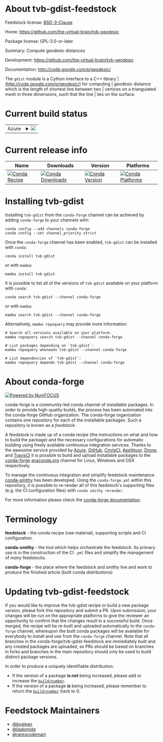 About tvb-gdist-feedstock
=========================

Feedstock license: [BSD-3-Clause](https://github.com/conda-forge/tvb-gdist-feedstock/blob/main/LICENSE.txt)

Home: https://github.com/the-virtual-brain/tvb-geodesic

Package license: GPL-3.0-or-later

Summary: Compute geodesic distances

Development: https://github.com/the-virtual-brain/tvb-geodesic

Documentation: http://code.google.com/p/geodesic/

The `gdist` module is a Cython interface to a C++ library |
(http://code.google.com/p/geodesic/) for computing |
geodesic distance which is the length of shortest line between two |
vertices on a triangulated mesh in three dimensions, such that the line |
lies on the surface.


Current build status
====================


<table>
    
  <tr>
    <td>Azure</td>
    <td>
      <details>
        <summary>
          <a href="https://dev.azure.com/conda-forge/feedstock-builds/_build/latest?definitionId=5405&branchName=main">
            <img src="https://dev.azure.com/conda-forge/feedstock-builds/_apis/build/status/tvb-gdist-feedstock?branchName=main">
          </a>
        </summary>
        <table>
          <thead><tr><th>Variant</th><th>Status</th></tr></thead>
          <tbody><tr>
              <td>linux_64_numpy1.22python3.8.____cpython</td>
              <td>
                <a href="https://dev.azure.com/conda-forge/feedstock-builds/_build/latest?definitionId=5405&branchName=main">
                  <img src="https://dev.azure.com/conda-forge/feedstock-builds/_apis/build/status/tvb-gdist-feedstock?branchName=main&jobName=linux&configuration=linux%20linux_64_numpy1.22python3.8.____cpython" alt="variant">
                </a>
              </td>
            </tr><tr>
              <td>linux_64_numpy1.22python3.9.____73_pypy</td>
              <td>
                <a href="https://dev.azure.com/conda-forge/feedstock-builds/_build/latest?definitionId=5405&branchName=main">
                  <img src="https://dev.azure.com/conda-forge/feedstock-builds/_apis/build/status/tvb-gdist-feedstock?branchName=main&jobName=linux&configuration=linux%20linux_64_numpy1.22python3.9.____73_pypy" alt="variant">
                </a>
              </td>
            </tr><tr>
              <td>linux_64_numpy2.0python3.10.____cpython</td>
              <td>
                <a href="https://dev.azure.com/conda-forge/feedstock-builds/_build/latest?definitionId=5405&branchName=main">
                  <img src="https://dev.azure.com/conda-forge/feedstock-builds/_apis/build/status/tvb-gdist-feedstock?branchName=main&jobName=linux&configuration=linux%20linux_64_numpy2.0python3.10.____cpython" alt="variant">
                </a>
              </td>
            </tr><tr>
              <td>linux_64_numpy2.0python3.11.____cpython</td>
              <td>
                <a href="https://dev.azure.com/conda-forge/feedstock-builds/_build/latest?definitionId=5405&branchName=main">
                  <img src="https://dev.azure.com/conda-forge/feedstock-builds/_apis/build/status/tvb-gdist-feedstock?branchName=main&jobName=linux&configuration=linux%20linux_64_numpy2.0python3.11.____cpython" alt="variant">
                </a>
              </td>
            </tr><tr>
              <td>linux_64_numpy2.0python3.12.____cpython</td>
              <td>
                <a href="https://dev.azure.com/conda-forge/feedstock-builds/_build/latest?definitionId=5405&branchName=main">
                  <img src="https://dev.azure.com/conda-forge/feedstock-builds/_apis/build/status/tvb-gdist-feedstock?branchName=main&jobName=linux&configuration=linux%20linux_64_numpy2.0python3.12.____cpython" alt="variant">
                </a>
              </td>
            </tr><tr>
              <td>linux_64_numpy2.0python3.9.____cpython</td>
              <td>
                <a href="https://dev.azure.com/conda-forge/feedstock-builds/_build/latest?definitionId=5405&branchName=main">
                  <img src="https://dev.azure.com/conda-forge/feedstock-builds/_apis/build/status/tvb-gdist-feedstock?branchName=main&jobName=linux&configuration=linux%20linux_64_numpy2.0python3.9.____cpython" alt="variant">
                </a>
              </td>
            </tr><tr>
              <td>osx_64_numpy1.22python3.8.____cpython</td>
              <td>
                <a href="https://dev.azure.com/conda-forge/feedstock-builds/_build/latest?definitionId=5405&branchName=main">
                  <img src="https://dev.azure.com/conda-forge/feedstock-builds/_apis/build/status/tvb-gdist-feedstock?branchName=main&jobName=osx&configuration=osx%20osx_64_numpy1.22python3.8.____cpython" alt="variant">
                </a>
              </td>
            </tr><tr>
              <td>osx_64_numpy1.22python3.9.____73_pypy</td>
              <td>
                <a href="https://dev.azure.com/conda-forge/feedstock-builds/_build/latest?definitionId=5405&branchName=main">
                  <img src="https://dev.azure.com/conda-forge/feedstock-builds/_apis/build/status/tvb-gdist-feedstock?branchName=main&jobName=osx&configuration=osx%20osx_64_numpy1.22python3.9.____73_pypy" alt="variant">
                </a>
              </td>
            </tr><tr>
              <td>osx_64_numpy2.0python3.10.____cpython</td>
              <td>
                <a href="https://dev.azure.com/conda-forge/feedstock-builds/_build/latest?definitionId=5405&branchName=main">
                  <img src="https://dev.azure.com/conda-forge/feedstock-builds/_apis/build/status/tvb-gdist-feedstock?branchName=main&jobName=osx&configuration=osx%20osx_64_numpy2.0python3.10.____cpython" alt="variant">
                </a>
              </td>
            </tr><tr>
              <td>osx_64_numpy2.0python3.11.____cpython</td>
              <td>
                <a href="https://dev.azure.com/conda-forge/feedstock-builds/_build/latest?definitionId=5405&branchName=main">
                  <img src="https://dev.azure.com/conda-forge/feedstock-builds/_apis/build/status/tvb-gdist-feedstock?branchName=main&jobName=osx&configuration=osx%20osx_64_numpy2.0python3.11.____cpython" alt="variant">
                </a>
              </td>
            </tr><tr>
              <td>osx_64_numpy2.0python3.12.____cpython</td>
              <td>
                <a href="https://dev.azure.com/conda-forge/feedstock-builds/_build/latest?definitionId=5405&branchName=main">
                  <img src="https://dev.azure.com/conda-forge/feedstock-builds/_apis/build/status/tvb-gdist-feedstock?branchName=main&jobName=osx&configuration=osx%20osx_64_numpy2.0python3.12.____cpython" alt="variant">
                </a>
              </td>
            </tr><tr>
              <td>osx_64_numpy2.0python3.9.____cpython</td>
              <td>
                <a href="https://dev.azure.com/conda-forge/feedstock-builds/_build/latest?definitionId=5405&branchName=main">
                  <img src="https://dev.azure.com/conda-forge/feedstock-builds/_apis/build/status/tvb-gdist-feedstock?branchName=main&jobName=osx&configuration=osx%20osx_64_numpy2.0python3.9.____cpython" alt="variant">
                </a>
              </td>
            </tr><tr>
              <td>win_64_numpy1.22python3.8.____cpython</td>
              <td>
                <a href="https://dev.azure.com/conda-forge/feedstock-builds/_build/latest?definitionId=5405&branchName=main">
                  <img src="https://dev.azure.com/conda-forge/feedstock-builds/_apis/build/status/tvb-gdist-feedstock?branchName=main&jobName=win&configuration=win%20win_64_numpy1.22python3.8.____cpython" alt="variant">
                </a>
              </td>
            </tr><tr>
              <td>win_64_numpy1.22python3.9.____73_pypy</td>
              <td>
                <a href="https://dev.azure.com/conda-forge/feedstock-builds/_build/latest?definitionId=5405&branchName=main">
                  <img src="https://dev.azure.com/conda-forge/feedstock-builds/_apis/build/status/tvb-gdist-feedstock?branchName=main&jobName=win&configuration=win%20win_64_numpy1.22python3.9.____73_pypy" alt="variant">
                </a>
              </td>
            </tr><tr>
              <td>win_64_numpy2.0python3.10.____cpython</td>
              <td>
                <a href="https://dev.azure.com/conda-forge/feedstock-builds/_build/latest?definitionId=5405&branchName=main">
                  <img src="https://dev.azure.com/conda-forge/feedstock-builds/_apis/build/status/tvb-gdist-feedstock?branchName=main&jobName=win&configuration=win%20win_64_numpy2.0python3.10.____cpython" alt="variant">
                </a>
              </td>
            </tr><tr>
              <td>win_64_numpy2.0python3.11.____cpython</td>
              <td>
                <a href="https://dev.azure.com/conda-forge/feedstock-builds/_build/latest?definitionId=5405&branchName=main">
                  <img src="https://dev.azure.com/conda-forge/feedstock-builds/_apis/build/status/tvb-gdist-feedstock?branchName=main&jobName=win&configuration=win%20win_64_numpy2.0python3.11.____cpython" alt="variant">
                </a>
              </td>
            </tr><tr>
              <td>win_64_numpy2.0python3.12.____cpython</td>
              <td>
                <a href="https://dev.azure.com/conda-forge/feedstock-builds/_build/latest?definitionId=5405&branchName=main">
                  <img src="https://dev.azure.com/conda-forge/feedstock-builds/_apis/build/status/tvb-gdist-feedstock?branchName=main&jobName=win&configuration=win%20win_64_numpy2.0python3.12.____cpython" alt="variant">
                </a>
              </td>
            </tr><tr>
              <td>win_64_numpy2.0python3.9.____cpython</td>
              <td>
                <a href="https://dev.azure.com/conda-forge/feedstock-builds/_build/latest?definitionId=5405&branchName=main">
                  <img src="https://dev.azure.com/conda-forge/feedstock-builds/_apis/build/status/tvb-gdist-feedstock?branchName=main&jobName=win&configuration=win%20win_64_numpy2.0python3.9.____cpython" alt="variant">
                </a>
              </td>
            </tr>
          </tbody>
        </table>
      </details>
    </td>
  </tr>
</table>

Current release info
====================

| Name | Downloads | Version | Platforms |
| --- | --- | --- | --- |
| [![Conda Recipe](https://img.shields.io/badge/recipe-tvb--gdist-green.svg)](https://anaconda.org/conda-forge/tvb-gdist) | [![Conda Downloads](https://img.shields.io/conda/dn/conda-forge/tvb-gdist.svg)](https://anaconda.org/conda-forge/tvb-gdist) | [![Conda Version](https://img.shields.io/conda/vn/conda-forge/tvb-gdist.svg)](https://anaconda.org/conda-forge/tvb-gdist) | [![Conda Platforms](https://img.shields.io/conda/pn/conda-forge/tvb-gdist.svg)](https://anaconda.org/conda-forge/tvb-gdist) |

Installing tvb-gdist
====================

Installing `tvb-gdist` from the `conda-forge` channel can be achieved by adding `conda-forge` to your channels with:

```
conda config --add channels conda-forge
conda config --set channel_priority strict
```

Once the `conda-forge` channel has been enabled, `tvb-gdist` can be installed with `conda`:

```
conda install tvb-gdist
```

or with `mamba`:

```
mamba install tvb-gdist
```

It is possible to list all of the versions of `tvb-gdist` available on your platform with `conda`:

```
conda search tvb-gdist --channel conda-forge
```

or with `mamba`:

```
mamba search tvb-gdist --channel conda-forge
```

Alternatively, `mamba repoquery` may provide more information:

```
# Search all versions available on your platform:
mamba repoquery search tvb-gdist --channel conda-forge

# List packages depending on `tvb-gdist`:
mamba repoquery whoneeds tvb-gdist --channel conda-forge

# List dependencies of `tvb-gdist`:
mamba repoquery depends tvb-gdist --channel conda-forge
```


About conda-forge
=================

[![Powered by
NumFOCUS](https://img.shields.io/badge/powered%20by-NumFOCUS-orange.svg?style=flat&colorA=E1523D&colorB=007D8A)](https://numfocus.org)

conda-forge is a community-led conda channel of installable packages.
In order to provide high-quality builds, the process has been automated into the
conda-forge GitHub organization. The conda-forge organization contains one repository
for each of the installable packages. Such a repository is known as a *feedstock*.

A feedstock is made up of a conda recipe (the instructions on what and how to build
the package) and the necessary configurations for automatic building using freely
available continuous integration services. Thanks to the awesome service provided by
[Azure](https://azure.microsoft.com/en-us/services/devops/), [GitHub](https://github.com/),
[CircleCI](https://circleci.com/), [AppVeyor](https://www.appveyor.com/),
[Drone](https://cloud.drone.io/welcome), and [TravisCI](https://travis-ci.com/)
it is possible to build and upload installable packages to the
[conda-forge](https://anaconda.org/conda-forge) [anaconda.org](https://anaconda.org/)
channel for Linux, Windows and OSX respectively.

To manage the continuous integration and simplify feedstock maintenance
[conda-smithy](https://github.com/conda-forge/conda-smithy) has been developed.
Using the ``conda-forge.yml`` within this repository, it is possible to re-render all of
this feedstock's supporting files (e.g. the CI configuration files) with ``conda smithy rerender``.

For more information please check the [conda-forge documentation](https://conda-forge.org/docs/).

Terminology
===========

**feedstock** - the conda recipe (raw material), supporting scripts and CI configuration.

**conda-smithy** - the tool which helps orchestrate the feedstock.
                   Its primary use is in the construction of the CI ``.yml`` files
                   and simplify the management of *many* feedstocks.

**conda-forge** - the place where the feedstock and smithy live and work to
                  produce the finished article (built conda distributions)


Updating tvb-gdist-feedstock
============================

If you would like to improve the tvb-gdist recipe or build a new
package version, please fork this repository and submit a PR. Upon submission,
your changes will be run on the appropriate platforms to give the reviewer an
opportunity to confirm that the changes result in a successful build. Once
merged, the recipe will be re-built and uploaded automatically to the
`conda-forge` channel, whereupon the built conda packages will be available for
everybody to install and use from the `conda-forge` channel.
Note that all branches in the conda-forge/tvb-gdist-feedstock are
immediately built and any created packages are uploaded, so PRs should be based
on branches in forks and branches in the main repository should only be used to
build distinct package versions.

In order to produce a uniquely identifiable distribution:
 * If the version of a package **is not** being increased, please add or increase
   the [``build/number``](https://docs.conda.io/projects/conda-build/en/latest/resources/define-metadata.html#build-number-and-string).
 * If the version of a package **is** being increased, please remember to return
   the [``build/number``](https://docs.conda.io/projects/conda-build/en/latest/resources/define-metadata.html#build-number-and-string)
   back to 0.

Feedstock Maintainers
=====================

* [@bvalean](https://github.com/bvalean/)
* [@liadomide](https://github.com/liadomide/)
* [@rarescodemart](https://github.com/rarescodemart/)

